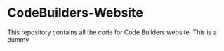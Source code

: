 # CodeBuilders-Website
This repository contains all the code for Code Builders website. This is a dummy 
